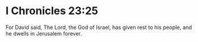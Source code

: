 # I Chronicles 23:25

For David said, The Lord, the God of Israel, has given rest to his people, and he dwells in Jerusalem forever.
